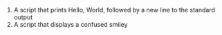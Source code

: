 1. A script that prints Hello, World, followed by a new line to the standard output
 1. A script that displays a confused smiley
